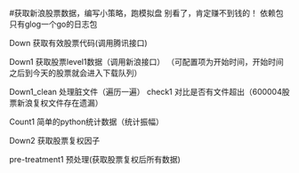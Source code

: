 #获取新浪股票数据，编写小策略，跑模拟盘
别看了，肯定赚不到钱的！
依赖包只有glog一个go的日志包

Down 获取有效股票代码(调用腾讯接口)

Down1 获取股票level1数据（调用新浪接口） （可配置项为开始时间，开始时间之后到今天的股票就会进入下载队列）

Down1_clean 处理脏文件（遍历一遍）
check1      对比是否有文件超出（600004股票新浪复权文件存在遗漏）

Count1 简单的python统计数据（统计振幅）

Down2 获取股票复权因子

pre-treatment1 预处理(获取股票复权后所有数据) 
